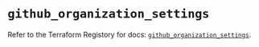 # `github_organization_settings`

Refer to the Terraform Registory for docs: [`github_organization_settings`](https://registry.terraform.io/providers/integrations/github/5.25.0/docs/resources/organization_settings).
